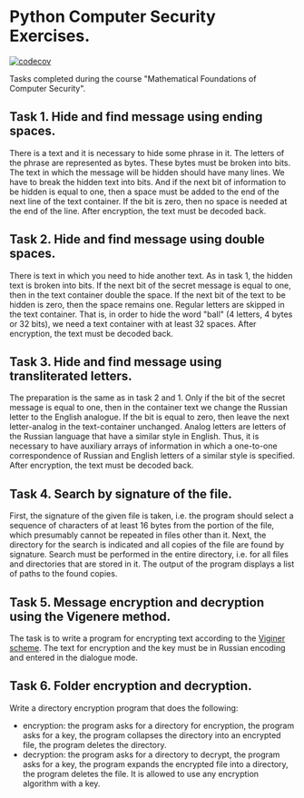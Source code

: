 # Python Computer Security Exercises.

[![codecov](https://codecov.io/gh/SavouryGin/computer_security_tasks/branch/master/graph/badge.svg)](https://codecov.io/gh/SavouryGin/computer_security_tasks)

Tasks completed during the course "Mathematical Foundations of Computer Security".

## Task 1. Hide and find message using ending spaces.
There is a text and it is necessary to hide some phrase in it. The letters of the phrase are represented as bytes. These bytes must be broken into bits. The text in which the message will be hidden should have many lines. We have to break the hidden text into bits. And if the next bit of information to be hidden is equal to one, then a space must be added to the end of the next line of the text container. If the bit is zero, then no space is needed at the end of the line. After encryption, the text must be decoded back.

## Task 2. Hide and find message using double spaces.
There is text in which you need to hide another text. As in task 1, the hidden text is broken into bits. If the next bit of the secret message is equal to one, then in the text container double the space. If the next bit of the text to be hidden is zero, then the space remains one. Regular letters are skipped in the text container. That is, in order to hide the word "ball" (4 letters, 4 bytes or 32 bits), we need a text container with at least 32 spaces. After encryption, the text must be decoded back.

## Task 3. Hide and find message using transliterated letters.
The preparation is the same as in task 2 and 1. Only if the bit of the secret message is equal to one, then in the container text we change the Russian letter to the English analogue. If the bit is equal to zero, then leave the next letter-analog in the text-container unchanged. Analog letters are letters of the Russian language that have a similar style in English. Thus, it is necessary to have auxiliary arrays of information in which a one-to-one correspondence of Russian and English letters of a similar style is specified. After encryption, the text must be decoded back.

## Task 4. Search by signature of the file.
First, the signature of the given file is taken, i.e. the program should select a sequence of characters of at least 16 bytes from the portion of the file, which presumably cannot be repeated in files other than it. Next, the directory for the search is indicated and all copies of the file are found by signature. Search must be performed in the entire directory, i.e. for all files and directories that are stored in it. The output of the program displays a list of paths to the found copies.

## Task 5. Message encryption and decryption using the Vigenere method.
The task is to write a program for encrypting text according to the [Viginer scheme](https://en.wikipedia.org/wiki/Vigen%C3%A8re_cipher). The text for encryption and the key must be in Russian encoding and entered in the dialogue mode.

## Task 6. Folder encryption and decryption.
Write a directory encryption program that does the following:
* encryption: the program asks for a directory for encryption, the program asks for a key, the program collapses the directory into an encrypted file, the program deletes the directory.
* decryption: the program asks for a directory to decrypt, the program asks for a key, the program expands the encrypted file into a directory, the program deletes the file.
It is allowed to use any encryption algorithm with a key.
